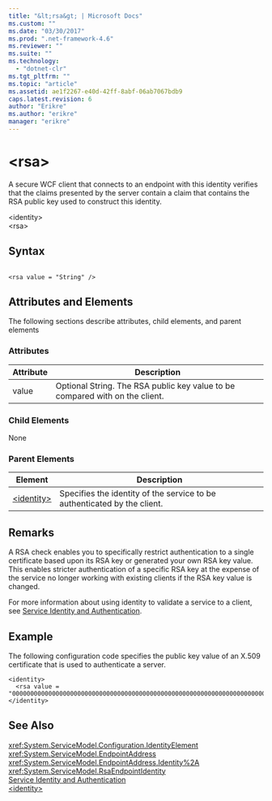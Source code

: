 ```yaml
---
title: "&lt;rsa&gt; | Microsoft Docs"
ms.custom: ""
ms.date: "03/30/2017"
ms.prod: ".net-framework-4.6"
ms.reviewer: ""
ms.suite: ""
ms.technology: 
  - "dotnet-clr"
ms.tgt_pltfrm: ""
ms.topic: "article"
ms.assetid: ae1f2267-e40d-42ff-8abf-06ab7067bdb9
caps.latest.revision: 6
author: "Erikre"
ms.author: "erikre"
manager: "erikre"
---
```

# &lt;rsa&gt;
A secure WCF client that connects to an endpoint with this identity verifies that the claims presented by the server contain a claim that contains the RSA public key used to construct this identity.  
  
 \<identity>  
\<rsa>  
  
## Syntax  
  
```  
  
<rsa value = "String" />  
```  
  
## Attributes and Elements  
 The following sections describe attributes, child elements, and parent elements  
  
### Attributes  
  
|Attribute|Description|  
|---------------|-----------------|  
|value|Optional String. The RSA public key value to be compared with on the client.|  
  
### Child Elements  
 None  
  
### Parent Elements  
  
|Element|Description|  
|-------------|-----------------|  
|[\<identity>](../../../../../docs/framework/configuring-apps/file-schema/wcf/identity.md)|Specifies the identity of the service to be authenticated by the client.|  
  
## Remarks  
 A RSA check enables you to specifically restrict authentication to a single certificate based upon its RSA key or generated your own RSA key value. This enables stricter authentication of a specific RSA key at the expense of the service no longer working with existing clients if the RSA key value is changed.  
  
 For more information about using identity to validate a service to a client, see [Service Identity and Authentication](../../../../../docs/framework/wcf/feature-details/service-identity-and-authentication.md).  
  
## Example  
 The following configuration code specifies the public key value of an X.509 certificate that is used to authenticate a server.  
  
```  
<identity>  
  <rsa value = "0000000000000000000000000000000000000000000000000000000000000000000000000000000000000000000000000000000000000000000000000000000000000000000000000000000000000000000000000000000000000000000000000000000000000000000000000000000000000000000000000000000000000000000000000000000000000000"/>  
</identity>  
```  
  
## See Also  
 <xref:System.ServiceModel.Configuration.IdentityElement>   
 <xref:System.ServiceModel.EndpointAddress>   
 <xref:System.ServiceModel.EndpointAddress.Identity%2A>   
 <xref:System.ServiceModel.RsaEndpointIdentity>   
 [Service Identity and Authentication](../../../../../docs/framework/wcf/feature-details/service-identity-and-authentication.md)   
 [\<identity>](../../../../../docs/framework/configuring-apps/file-schema/wcf/identity.md)